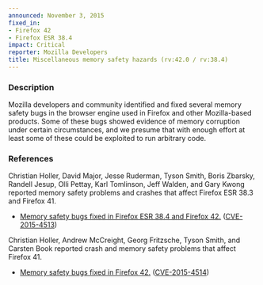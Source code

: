```yaml
---
announced: November 3, 2015
fixed_in:
- Firefox 42
- Firefox ESR 38.4
impact: Critical
reporter: Mozilla Developers
title: Miscellaneous memory safety hazards (rv:42.0 / rv:38.4)
---
```


<h3>Description</h3>

<p>Mozilla developers and community identified and fixed several memory safety
bugs in the browser engine used in Firefox and other Mozilla-based products.
Some of these bugs showed evidence of memory corruption under certain
circumstances, and we presume that with enough effort at least some of these
could be exploited to run arbitrary code.</p>

<h3>References</h3>

<p>Christian Holler, David Major, Jesse Ruderman, Tyson Smith, Boris Zbarsky, Randell
Jesup, Olli Pettay, Karl Tomlinson, Jeff Walden, and Gary Kwong reported memory safety
problems and crashes that affect Firefox ESR 38.3 and Firefox 41.</p>

<ul>
  <li><a
href="https://bugzilla.mozilla.org/buglist.cgi?bug_id=1205707,1209471,1191942,1213979,1204580,1107011,1193038,1204669,1206564,1208665,1204700,">
          Memory safety bugs fixed in Firefox ESR 38.4 and Firefox 42.</a> (<a
href="http://cve.mitre.org/cgi-bin/cvename.cgi?name=CVE-2015-4513"
class="ex-ref">CVE-2015-4513</a>)</li>
</ul>

<p>Christian Holler, Andrew McCreight, Georg Fritzsche, Tyson Smith, and Carsten Book
reported crash and memory safety problems that affect Firefox 41.</p>

<ul>
  <li><a
href="https://bugzilla.mozilla.org/buglist.cgi?bug_id=969309,1205937,1185157,1186160,1196237,1200326,1202677">
          Memory safety bugs fixed in Firefox 42.</a> (<a
href="http://cve.mitre.org/cgi-bin/cvename.cgi?name=CVE-2015-4514"
class="ex-ref">CVE-2015-4514</a>)</li>
</ul>




